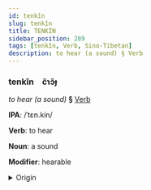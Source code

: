 ```yaml
---
id: tenkîn
slug: tenkîn
title: TENKİN
sidebar_position: 289
tags: [tenkîn, Verb, Sino-Tibetan]
description: to hear (a sound) § Verb
---
```


### tenkîn&emsp;<span kind="abugida">c̃ɿɔ̃ɟ</span>

*to hear (a sound)* **§** [Verb](../../tags/Verb)

**IPA**: /ˈtɛn.kin/

**Verb**: to hear

**Noun**: a sound

**Modifier**: hearable

<details>
    <summary>Origin</summary>
    Cantonese  聽見 teng gin /tʰɛːŋ⁵⁵ kiːn³³/<br/>
    <em>Sino-Tibetan Language Family</em>
</details>